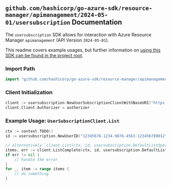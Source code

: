 
## `github.com/hashicorp/go-azure-sdk/resource-manager/apimanagement/2024-05-01/usersubscription` Documentation

The `usersubscription` SDK allows for interaction with Azure Resource Manager `apimanagement` (API Version `2024-05-01`).

This readme covers example usages, but further information on [using this SDK can be found in the project root](https://github.com/hashicorp/go-azure-sdk/tree/main/docs).

### Import Path

```go
import "github.com/hashicorp/go-azure-sdk/resource-manager/apimanagement/2024-05-01/usersubscription"
```


### Client Initialization

```go
client := usersubscription.NewUserSubscriptionClientWithBaseURI("https://management.azure.com")
client.Client.Authorizer = authorizer
```


### Example Usage: `UserSubscriptionClient.List`

```go
ctx := context.TODO()
id := usersubscription.NewUserID("12345678-1234-9876-4563-123456789012", "example-resource-group", "serviceValue", "userIdValue")

// alternatively `client.List(ctx, id, usersubscription.DefaultListOperationOptions())` can be used to do batched pagination
items, err := client.ListComplete(ctx, id, usersubscription.DefaultListOperationOptions())
if err != nil {
	// handle the error
}
for _, item := range items {
	// do something
}
```
